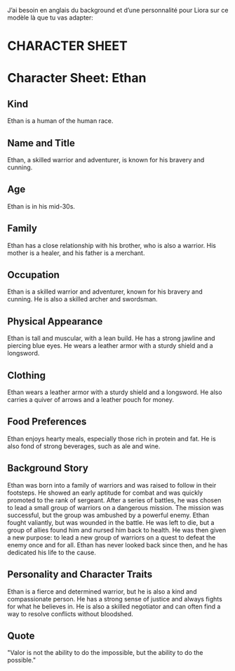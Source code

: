 J’ai besoin en anglais du background et d’une personnalité pour Liora sur ce modèle là que tu vas adapter: 
# CHARACTER SHEET

# Character Sheet: Ethan

## Kind
Ethan is a human of the human race.

## Name and Title
Ethan, a skilled warrior and adventurer, is known for his bravery and cunning.

## Age
Ethan is in his mid-30s.

## Family
Ethan has a close relationship with his brother, who is also a warrior. His mother is a healer, and his father is a merchant.

## Occupation
Ethan is a skilled warrior and adventurer, known for his bravery and cunning. He is also a skilled archer and swordsman.

## Physical Appearance
Ethan is tall and muscular, with a lean build. He has a strong jawline and piercing blue eyes. He wears a leather armor with a sturdy shield and a longsword.

## Clothing
Ethan wears a leather armor with a sturdy shield and a longsword. He also carries a quiver of arrows and a leather pouch for money.

## Food Preferences
Ethan enjoys hearty meals, especially those rich in protein and fat. He is also fond of strong beverages, such as ale and wine.

## Background Story
Ethan was born into a family of warriors and was raised to follow in their footsteps. He showed an early aptitude for combat and was quickly promoted to the rank of sergeant. After a series of battles, he was chosen to lead a small group of warriors on a dangerous mission. The mission was successful, but the group was ambushed by a powerful enemy. Ethan fought valiantly, but was wounded in the battle. He was left to die, but a group of allies found him and nursed him back to health. He was then given a new purpose: to lead a new group of warriors on a quest to defeat the enemy once and for all. Ethan has never looked back since then, and he has dedicated his life to the cause.

## Personality and Character Traits
Ethan is a fierce and determined warrior, but he is also a kind and compassionate person. He has a strong sense of justice and always fights for what he believes in. He is also a skilled negotiator and can often find a way to resolve conflicts without bloodshed.

## Quote
"Valor is not the ability to do the impossible, but the ability to do the possible."